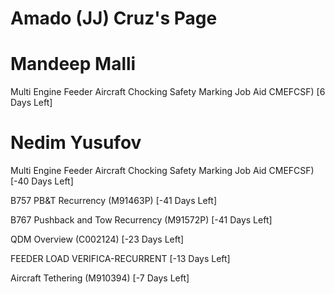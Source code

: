 # Amado (JJ) Cruz's Page




# Mandeep Malli


Multi Engine Feeder Aircraft Chocking Safety Marking Job Aid  CMEFCSF) [6 Days Left]



# Nedim Yusufov


Multi Engine Feeder Aircraft Chocking Safety Marking Job Aid  CMEFCSF) [-40 Days Left]

B757 PB&T Recurrency (M91463P) [-41 Days Left]

B767 Pushback and Tow Recurrency (M91572P) [-41 Days Left]

QDM Overview (C002124) [-23 Days Left]

FEEDER LOAD VERIFICA-RECURRENT [-13 Days Left]

Aircraft Tethering (M910394) [-7 Days Left]



